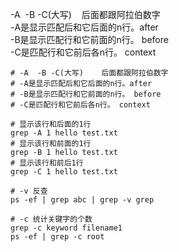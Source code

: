-A  -B -C(大写)    后面都跟阿拉伯数字   
-A是显示匹配后和它后面的n行。after   
-B是显示匹配行和它前面的n行。 before  
-C是匹配行和它前后各n行。 context


```shell
# -A  -B -C(大写)    后面都跟阿拉伯数字   
# -A是显示匹配后和它后面的n行。after   
# -B是显示匹配行和它前面的n行。 before  
# -C是匹配行和它前后各n行。 context

# 显示该行和后面的1行
grep -A 1 hello test.txt
# 显示该行和前面的1行
grep -B 1 hello test.txt
# 显示该行和前后1行
grep -C 1 hello test.txt

# -v 反查
ps -ef | grep abc | grep -v grep

# -c 统计关键字的个数
grep -c keyword filename1
ps -ef | grep -c root

```
